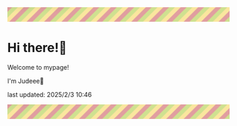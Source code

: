 <!-- Header image -->
<img src="./pokemon/pokemon_18.png" width="1000">

# Hi there!👋

Welcome to mypage!

I'm Judeee🐷

last updated: 2025/2/3 10:46

<!-- Footer image -->
<img src="./pokemon/pokemon_18.png" width="1000">
